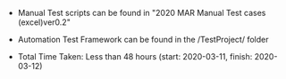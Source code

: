 * Manual Test scripts can be found in "2020 MAR Manual Test cases (excel)ver0.2"
* Automation Test Framework can be found in the /TestProject/ folder

* Total Time Taken: Less than 48 hours (start: 2020-03-11, finish: 2020-03-12)